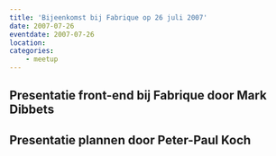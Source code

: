 ```yaml
---
title: 'Bijeenkomst bij Fabrique op 26 juli 2007'
date: 2007-07-26
eventdate: 2007-07-26
location:
categories:
    - meetup
---
```


## Presentatie front-end bij Fabrique door Mark Dibbets

## Presentatie plannen door Peter-Paul Koch
